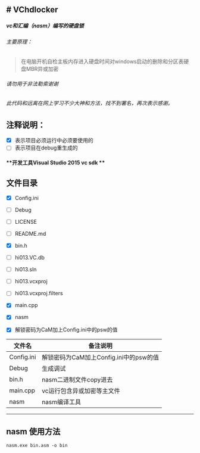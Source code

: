 
## # VChdlocker
##### vc和汇编（nasm）编写的硬盘锁
###### 主要原理：
>在电脑开机自检主板内存进入硬盘时间对windows启动的删除和分区表硬盘MBR异或加密


###### 请勿用于非法勒索谢谢
###### 此代码和远离在网上学习不少大神和方法，找不到署名，再次表示感谢。

注释说明：
---
- [x] 表示项目必须运行中必须要使用的   
- [ ] 表示项目在debug重生成的

#### **开发工具Visual Studio 2015 vc sdk **

文件目录
----
- [x] Config.ini
- [ ] Debug
- [ ] LICENSE
- [ ] README.md
- [x] bin.h
- [ ] hi013.VC.db
- [ ] hi013.sln
- [ ] hi013.vcxproj
- [ ] hi013.vcxproj.filters
- [x] main.cpp
- [x] nasm
- [x] 解锁密码为CaM加上Config.ini中的psw的值


文件名  | 备注说明 
---|---
Config.ini | 解锁密码为CaM加上Config.ini中的psw的值
Debug | 生成调试
bin.h | nasm二进制文件copy进去
main.cpp | vc运行包含异或加密等主文件
nasm | nasm编译工具

------
nasm 使用方法
----


```
nasm.exe bin.asm -o bin
```
